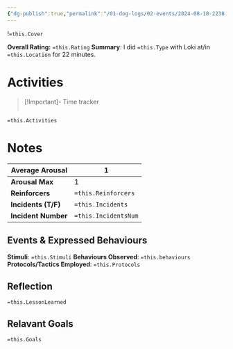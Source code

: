 ```yaml
---
{"dg-publish":true,"permalink":"/01-dog-logs/02-events/2024-08-10-2238-loki-walk/","tags":["DogTraining/Session","#Doggos/Activity"],"noteIcon":"","created":"2024-08-10T22:30:37.638-03:00","updated":"2024-08-11T16:34:03.421-03:00"}
---
```


!`=this.Cover`

**Overall Rating:** `=this.Rating`
**Summary**: I did `=this.Type` with Loki at/in `=this.Location` for 22 minutes.
# Activities
>[!Important]-  Time tracker
>```simple-time-tracker

`=this.Activities`

# Notes

| **Average Arousal** | 1   |
| ------------------- | -------------------- |
| **Arousal Max**     | 1   |
| **Reinforcers**     | `=this.Reinforcers`  |
| **Incidents (T/F)** | `=this.Incidents`    |
| **Incident Number** | `=this.IncidentsNum` |
## Events & Expressed Behaviours
**Stimuli**: `=this.Stimuli`
**Behaviours Observed**: `=this.behaviours`
**Protocols/Tactics Employed**: `=this.Protocols`



## Reflection
`=this.LessonLearned`

## Relavant Goals
`=this.Goals`